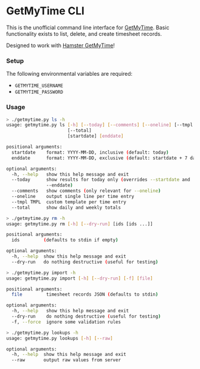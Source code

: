 # GetMyTime CLI

This is the unofficial command line interface for [GetMyTime](http://www.getmytime.com).
Basic functionality exists to list, delete, and create timesheet records.

Designed to work with [Hamster GetMyTime](https://github.com/kdeloach/hamster-getmytime)!

### Setup

The following environmental variables are required:

* `GETMYTIME_USERNAME`
* `GETMYTIME_PASSWORD`

### Usage

```bash
> ./getmytime.py ls -h
usage: getmytime.py ls [-h] [--today] [--comments] [--oneline] [--tmpl TMPL]
                       [--total]
                       [startdate] [enddate]

positional arguments:
  startdate    format: YYYY-MM-DD, inclusive (default: today)
  enddate      format: YYYY-MM-DD, exclusive (default: startdate + 7 days)

optional arguments:
  -h, --help   show this help message and exit
  --today      show results for today only (overrides --startdate and
               --enddate)
  --comments   show comments (only relevant for --oneline)
  --oneline    output single line per time entry
  --tmpl TMPL  custom template per time entry
  --total      show daily and weekly totals
```

```bash
> ./getmytime.py rm -h
usage: getmytime.py rm [-h] [--dry-run] [ids [ids ...]]

positional arguments:
  ids         (defaults to stdin if empty)

optional arguments:
  -h, --help  show this help message and exit
  --dry-run   do nothing destructive (useful for testing)
```

```bash
> ./getmytime.py import -h
usage: getmytime.py import [-h] [--dry-run] [-f] [file]

positional arguments:
  file         timesheet records JSON (defaults to stdin)

optional arguments:
  -h, --help   show this help message and exit
  --dry-run    do nothing destructive (useful for testing)
  -f, --force  ignore some validation rules
```

```bash
> ./getmytime.py lookups -h
usage: getmytime.py lookups [-h] [--raw]

optional arguments:
  -h, --help  show this help message and exit
  --raw       output raw values from server
```
